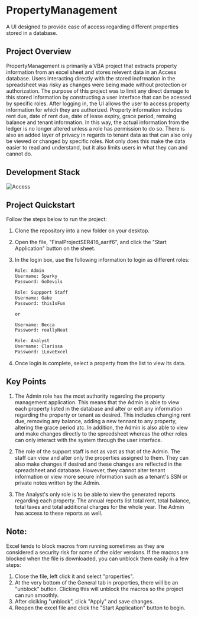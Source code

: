 # PropertyManagement
A UI designed to provide ease of access regarding different properties stored in a database.

## Project Overview
PropertyManagement is primarily a VBA project that extracts property information from an excel sheet and stores relevent data in an Access database. Users interacting directly with the stored inofrmation in the spreadsheet was risky as changes were being made without protection or authorization. The purpose of this project was to limit any direct damage to this stored information by constructing a user interface that can be acessed by specific roles. After logging in, the UI allows the user to access property information for which they are authorized. Property information includes rent due, date of rent due, date of lease expiry, grace period, remaing balance and tenant information. In this way, the actual information from the ledger is no longer altered unless a role has permission to do so. There is also an added layer of privacy in regards to tenant data as that can also only be viewed or changed by specific roles. Not only does this make the data easier to read and understand, but it also limits users in what they can and cannot do. 

## Development Stack
![Access](https://img.shields.io/badge/access-%23A4373A.svg?style=for-the-badge&logo=microsoft-access&logoColor=white)


## Project Quickstart
Follow the steps below to run the project:
1. Clone the repository into a new folder on your desktop.
2. Open the file, "FinalProjectSER416_aarif6", and click the "Start Application" button on the sheet.
3. In the login box, use the following information to login as different roles:
   
     ```bash
     Role: Admin
     Username: Sparky
     Password: GoDevils
    ```
     ```bash
     Role: Suppport Staff
     Username: Gabe
     Password: thisIsFun

     or

     Username: Becca
     Password: reallyNeat
    ```
     ```bash
     Role: Analyst
     Username: Clarissa
     Password: iLoveExcel
    ```
     
5. Once login is complete, select a property from the list to view its data.

## Key Points
1. The Admin role has the most authority regarding the property management application. This means that the Admin is able to view each property listed in the database and alter or edit any information regarding the property or tenant as desired. This includes changing rent due, removing any balance, adding a new tennant to any property, altering the grace period atc. In addition, the Admin is also able to view and make changes directly to the spreedsheet whereas the other roles can only interact with the system through the user interface.
   
2. The role of the support staff is not as vast as that of the Admin. The staff can view and alter only the properties assigned to them. They can also make changes if desired and these changes are reflected in the spreadsheet and database. However, they cannot alter tenant information or view more secure information such as a tenant's SSN or private notes written by the Admin.
   
3. The Analyst's only role is to be able to view the generated reports regarding each property. The annual reports list total rent, total balance, total taxes and total additional charges for the whole year. The Admin has access to these reports as well. 

## Note:
Excel tends to block macros from running sometimes as they are considered a security risk for some of the older versions. If the macros are blocked when the file is downloaded, you can unblock them easily in a few steps:
1. Close the file, left click it and select "properties".
2. At the very bottom of the General tab in properties, there will be an "unblock" button. Clicking this will unblock the macros so the project can run smoothly.
3. After clciking "unblock", click "Apply" and save changes.
4. Reopen the excel file and click the "Start Application" button to begin.
